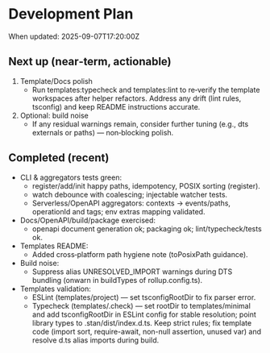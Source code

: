 # Development Plan

When updated: 2025-09-07T17:20:00Z

## Next up (near‑term, actionable)

1. Template/Docs polish
   - Run templates:typecheck and templates:lint to re‑verify the template
     workspaces after helper refactors. Address any drift (lint rules,
     tsconfig) and keep README instructions accurate.
2. Optional: build noise
   - If any residual warnings remain, consider further tuning (e.g., dts
     externals or paths) — non‑blocking polish.

## Completed (recent)

- CLI & aggregators tests green:
  - register/add/init happy paths, idempotency, POSIX sorting (register).
  - watch debounce with coalescing; injectable watcher tests.
  - Serverless/OpenAPI aggregators: contexts → events/paths, operationId and
    tags; env extras mapping validated.
- Docs/OpenAPI/build/package exercised:
  - openapi document generation ok; packaging ok; lint/typecheck/tests ok.
- Templates README:
  - Added cross‑platform path hygiene note (toPosixPath guidance).
- Build noise:
  - Suppress alias UNRESOLVED_IMPORT warnings during DTS bundling (onwarn in
    buildTypes of rollup.config.ts).
- Templates validation:
  - ESLint (templates/project) — set tsconfigRootDir to fix parser error.
  - Typecheck (templates/.check) — set rootDir to templates/minimal and add
    tsconfigRootDir in ESLint config for stable resolution; point library
    types to .stan/dist/index.d.ts. Keep strict rules; fix template code
    (import sort, require-await, non-null assertion, unused var) and resolve
    d.ts alias imports during build.
